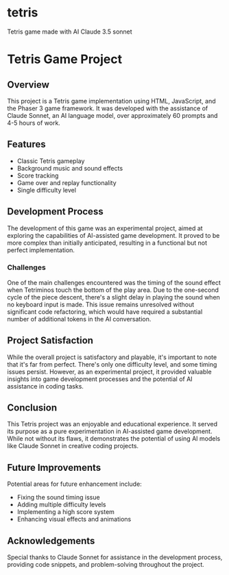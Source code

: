 # tetris
Tetris game made with AI Claude 3.5 sonnet

Tetris Game Project
===================

Overview
--------

This project is a Tetris game implementation using HTML, JavaScript, and the Phaser 3 game framework. It was developed with the assistance of Claude Sonnet, an AI language model, over approximately 60 prompts and 4-5 hours of work.

Features
--------

*   Classic Tetris gameplay
*   Background music and sound effects
*   Score tracking
*   Game over and replay functionality
*   Single difficulty level

Development Process
-------------------

The development of this game was an experimental project, aimed at exploring the capabilities of AI-assisted game development. It proved to be more complex than initially anticipated, resulting in a functional but not perfect implementation.

### Challenges

One of the main challenges encountered was the timing of the sound effect when Tetriminos touch the bottom of the play area. Due to the one-second cycle of the piece descent, there's a slight delay in playing the sound when no keyboard input is made. This issue remains unresolved without significant code refactoring, which would have required a substantial number of additional tokens in the AI conversation.

Project Satisfaction
--------------------

While the overall project is satisfactory and playable, it's important to note that it's far from perfect. There's only one difficulty level, and some timing issues persist. However, as an experimental project, it provided valuable insights into game development processes and the potential of AI assistance in coding tasks.

Conclusion
----------

This Tetris project was an enjoyable and educational experience. It served its purpose as a pure experimentation in AI-assisted game development. While not without its flaws, it demonstrates the potential of using AI models like Claude Sonnet in creative coding projects.

Future Improvements
-------------------

Potential areas for future enhancement include:

*   Fixing the sound timing issue
*   Adding multiple difficulty levels
*   Implementing a high score system
*   Enhancing visual effects and animations

Acknowledgements
----------------

Special thanks to Claude Sonnet for assistance in the development process, providing code snippets, and problem-solving throughout the project.

